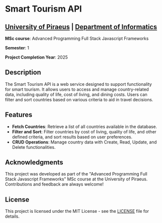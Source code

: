 # Smart Tourism API

## [University of Piraeus](https://www.unipi.gr/en/home/) | [Department of Informatics](https://cs.unipi.gr/en/)
**MSc course**: Advanced Programming Full Stack Javascript Frameworks

**Semester**: 1

**Project Completion Year**: 2025

## Description
The Smart Tourism API is a web service designed to support functionality for smart tourism. It allows users to access and manage country-related data, including quality of life, cost of living, and dining costs. Users can filter and sort countries based on various criteria to aid in travel decisions.

## Features
- **Fetch Countries**: Retrieve a list of all countries available in the database.
- **Filter and Sort**: Filter countries by cost of living, quality of life, and other defined criteria, and sort results based on user preferences.
- **CRUD Operations**: Manage country data with Create, Read, Update, and Delete functionalities.

## Acknowledgments
This project was developed as part of the "Advanced Programming Full Stack Javascript Frameworks" MSc course at the University of Piraeus. Contributions and feedback are always welcome!

## License
This project is licensed under the MIT License - see the [LICENSE](LICENSE) file for details.
